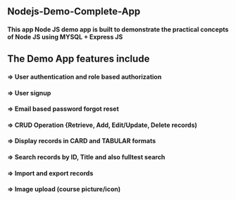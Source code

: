 ## Nodejs-Demo-Complete-App
#### This app Node JS demo app is built to demonstrate the practical concepts of Node JS using MYSQL + Express JS

## The Demo App features include 
#### => User authentication and role based authorization
#### => User signup
#### => Email based password forgot reset
#### => CRUD Operation {Retrieve, Add, Edit/Update, Delete records)
#### => Display records in CARD and TABULAR formats
#### => Search records by ID, Title and also fulltest search
#### => Import and export records
#### => Image upload (course picture/icon)
